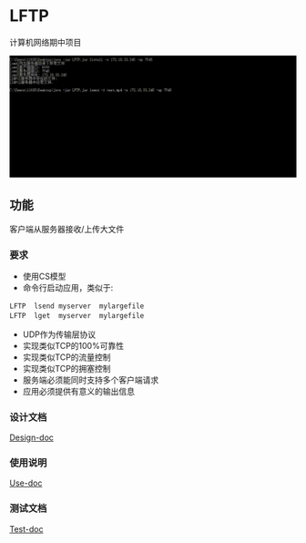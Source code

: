 # LFTP
计算机网络期中项目

![gif](docs/img/mp4.gif)

## 功能
客户端从服务器接收/上传大文件

### 要求
- 使用CS模型
- 命令行启动应用，类似于:
```bash
LFTP  lsend myserver  mylargefile
LFTP  lget  myserver  mylargefile
```
- UDP作为传输层协议
- 实现类似TCP的100%可靠性
- 实现类似TCP的流量控制
- 实现类似TCP的拥塞控制
- 服务端必须能同时支持多个客户端请求
- 应用必须提供有意义的输出信息

### 设计文档
[Design-doc](docs/Design.md)

### 使用说明

[Use-doc](docs/Use.md)

### 测试文档
[Test-doc](docs/Test.md)
